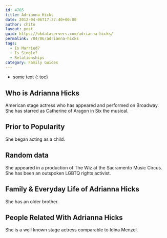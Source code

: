 ```yaml
---
id: 4765
title: Adrianna Hicks
date: 2012-04-06T17:37:40+00:00
author: chito
layout: post
guid: https://ukdataservers.com/adrianna-hicks/
permalink: /04/06/adrianna-hicks
tags:
  - Is Married?
  - Is Single?
  - Relationships
category: Family Guides
---
```


* some text
{: toc}
          
          
## Who is  Adrianna Hicks
                  
                  
                  
American stage actress who has appeared and performed on Broadway. She has starred as Catherine of Aragon in Six the musical.
                  
                
                
                
## Prior to Popularity 
                  
                  
                  
She began acting as a child.
                  
                
                
                
## Random data 
                  
                  
                  
She appeared in a production of The Wiz at the Sacramento Music Circus. She has been an outspoken LGBTQ rights activist.
                  
                
                
                
## Family & Everyday Life of Adrianna Hicks
                  
                  
                  
She has an older brother.
                  
                
                
                
## People Related With  Adrianna Hicks
                  
                  
                  
She is a well known stage actress comparable to Idina Menzel.
                  
                
              
            
          
          
          
    
    
  
